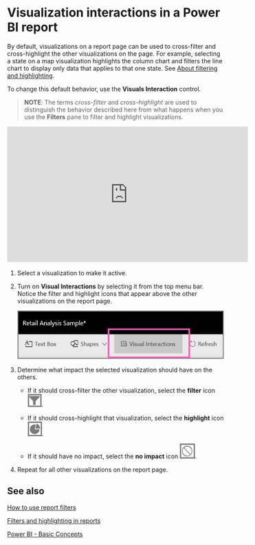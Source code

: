 ﻿<properties
   pageTitle="Change how visuals interact in a report"
   description="Documentation for how to set Visual interactions in a Microsoft Power BI report."
   services="powerbi"
   documentationCenter=""
   authors="mihart"
   manager="mblythe"
   backup=""
   editor=""
   tags=""
   featuredVideoId="N_xYsCbyHPw"
   qualityFocus="no"
   qualityDate=""/>

<tags
   ms.service="powerbi"
   ms.devlang="NA"
   ms.topic="article"
   ms.tgt_pltfrm="NA"
   ms.workload="powerbi"
   ms.date="08/25/2016"
   ms.author="mihart"/>

# Visualization interactions in a Power BI report

By default, visualizations on a report page can be used to cross-filter and cross-highlight the other visualizations on the page.
For example, selecting a state on a map visualization highlights the column chart and filters the line chart to display only data that applies to that one state.
See [About filtering and highlighting](powerbi-service-about-filters-and-highlighting-in-reports.md).

To change this default behavior, use the **Visuals Interaction** control.

>**NOTE**: The terms *cross-filter* and *cross-highlight* are used to distinguish the behavior described here from what happens when you use the **Filters** pane to filter and highlight visualizations.  

<iframe width="560" height="315" src="https://www.youtube.com/embed/N_xYsCbyHPw?list=PL1N57mwBHtN0JFoKSR0n-tBkUJHeMP2cP" frameborder="0" allowfullscreen></iframe>

1.  Select a visualization to make it active.  

2. Turn on **Visual Interactions** by selecting it from the top menu bar. Notice the filter and highlight icons that appear above the other visualizations on the report page.

    ![](media/powerbi-service-visual-interactions/pbi-visual-interaction-icon.png)

2.  Determine what impact the selected visualization should have on the others.  

    -   If it should cross-filter the other visualization, select the **filter** icon ![](media/powerbi-service-visual-interactions/pbi-filter-icon-outlined.png).

    -   If it should cross-highlight that visualization, select the **highlight** icon ![](media/powerbi-service-visual-interactions/pbi-highlight-icon-outlined.png).

    -   If it should have no impact, select the **no impact** icon ![](media/powerbi-service-visual-interactions/pbi-noimpact-icon-outlined.png).

3.  Repeat for all other visualizations on the report page.

## See also

 [How to use report filters](powerbi-service-how-to-use-a-report-filter.md)

[Filters and highlighting in reports](powerbi-service-about-filters-and-highlighting-in-reports.md)

[Power BI - Basic Concepts](powerbi-service-basic-concepts.md)*﻿*
